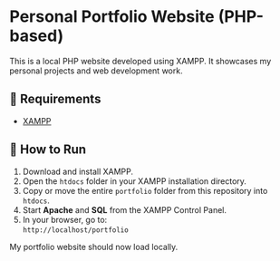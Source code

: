 # Personal Portfolio Website (PHP-based)

This is a local PHP website developed using XAMPP. It showcases my personal projects and web development work.

## 🔧 Requirements
- [XAMPP](https://www.apachefriends.org/index.html)

## 🚀 How to Run

1. Download and install XAMPP.
2. Open the `htdocs` folder in your XAMPP installation directory.
3. Copy or move the entire `portfolio` folder from this repository into `htdocs`.
4. Start **Apache** and **SQL** from the XAMPP Control Panel.
5. In your browser, go to:  
   `http://localhost/portfolio`

My portfolio website should now load locally.